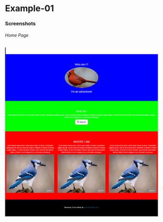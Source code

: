 # Example-01


### Screenshots
###### Home Page

![Home Page](https://github.com/anitaaziz/psd-to-html-examples/blob/master/Example-01/screenshot-main.png)




